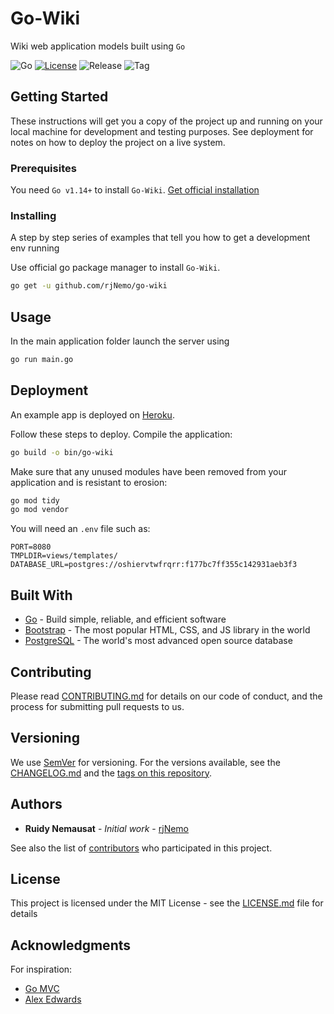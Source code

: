 # Go-Wiki

Wiki web application models built using `Go`

![Go](https://img.shields.io/github/go-mod/go-version/rjNemo/go-wiki) [![License](https://img.shields.io/github/license/rjNemo/go-wiki)](LICENSE.md) ![Release](https://img.shields.io/github/v/release/rjNemo/go-wiki) ![Tag](https://img.shields.io/github/v/tag/rjNemo/go-wiki)

## Getting Started

These instructions will get you a copy of the project up and running on your local machine for development and testing purposes. See deployment for notes on how to deploy the project on a live system.

### Prerequisites

You need `Go v1.14+` to install `Go-Wiki`. [Get official installation](https://golang.org/doc/install)

### Installing

A step by step series of examples that tell you how to get a development env running

Use official go package manager to install `Go-Wiki`.

```bash
go get -u github.com/rjNemo/go-wiki
```

## Usage

In the main application folder launch the server using

```bash
go run main.go
```

## Deployment

An example app is deployed on [Heroku](https://www.heroku.com/).

Follow these steps to deploy. Compile the application:

```bash
go build -o bin/go-wiki
```

Make sure that any unused modules have been removed from your application and is resistant to erosion:

```bash
go mod tidy
go mod vendor
```

You will need an `.env` file such as:

```env
PORT=8080
TMPLDIR=views/templates/
DATABASE_URL=postgres://oshiervtwfrqrr:f177bc7ff355c142931aeb3f3
```

## Built With

- [Go](https://golang.org/) - Build simple, reliable, and efficient software
- [Bootstrap](https://getbootstrap.com/) - The most popular HTML, CSS, and JS library in the world
- [PostgreSQL](https://www.postgresql.org/) - The world's most advanced open source database
  <!-- - [Quilljs](https://quilljs.com/) - Your powerful rich text editor -->

## Contributing

Please read [CONTRIBUTING.md](contributing.md) for details on our code of conduct, and the process for submitting pull requests to us.

## Versioning

We use [SemVer](https://semver.org/) for versioning. For the versions available, see the [CHANGELOG.md](CHANGELOG.md) and the [tags on this repository](https://github.com/rjNemo/go-wiki/tags).

## Authors

- **Ruidy Nemausat** - _Initial work_ - [rjNemo](https://github.com/rjNemo)

See also the list of [contributors](https://github.com/rjNemo/go-wiki/contributors) who participated in this project.

## License

This project is licensed under the MIT License - see the [LICENSE.md](LICENSE.md) file for details

## Acknowledgments

For inspiration:

- [Go MVC](https://www.calhoun.io/)
- [Alex Edwards](https://www.alexedwards.net/blog/organising-database-access)
